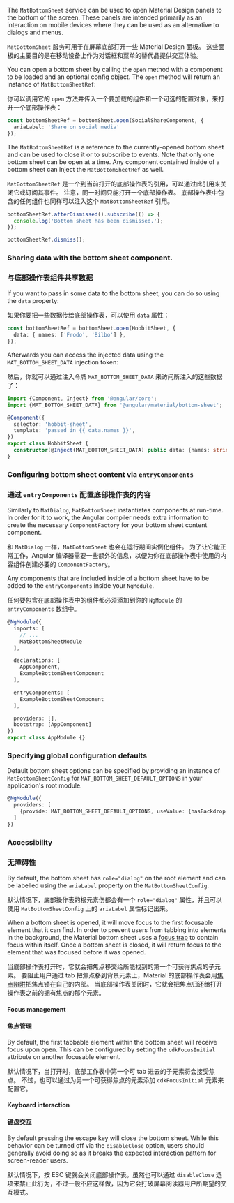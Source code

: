 The `MatBottomSheet` service can be used to open Material Design panels to the bottom of the screen.
These panels are intended primarily as an interaction on mobile devices where they can be used as an
alternative to dialogs and menus.

`MatBottomSheet` 服务可用于在屏幕底部打开一些 Material Design 面板。
这些面板的主要目的是在移动设备上作为对话框和菜单的替代品提供交互体验。

<!-- example(bottom-sheet-overview) -->

You can open a bottom sheet by calling the `open` method with a component to be loaded and an
optional config object. The `open` method will return an instance of `MatBottomSheetRef`:

你可以调用它的 `open` 方法并传入一个要加载的组件和一个可选的配置对象，来打开一个底部操作表：

```ts
const bottomSheetRef = bottomSheet.open(SocialShareComponent, {
  ariaLabel: 'Share on social media'
});
```

The `MatBottomSheetRef` is a reference to the currently-opened bottom sheet and can be used to close
it or to subscribe to events. Note that only one bottom sheet can be open at a time. Any component
contained inside of a bottom sheet can inject the `MatBottomSheetRef` as well.

`MatBottomSheetRef` 是一个到当前打开的底部操作表的引用，可以通过此引用来关闭它或订阅其事件。
注意，同一时间只能打开一个底部操作表。
底部操作表中包含的任何组件也同样可以注入这个 `MatBottomSheetRef` 引用。

```ts
bottomSheetRef.afterDismissed().subscribe(() => {
  console.log('Bottom sheet has been dismissed.');
});

bottomSheetRef.dismiss();
```

### Sharing data with the bottom sheet component.

### 与底部操作表组件共享数据

If you want to pass in some data to the bottom sheet, you can do so using the `data` property:

如果你要把一些数据传给底部操作表，可以使用 `data` 属性：

```ts
const bottomSheetRef = bottomSheet.open(HobbitSheet, {
  data: { names: ['Frodo', 'Bilbo'] },
});
```

Afterwards you can access the injected data using the `MAT_BOTTOM_SHEET_DATA` injection token:

然后，你就可以通过注入令牌 `MAT_BOTTOM_SHEET_DATA` 来访问所注入的这些数据了：

```ts
import {Component, Inject} from '@angular/core';
import {MAT_BOTTOM_SHEET_DATA} from '@angular/material/bottom-sheet';

@Component({
  selector: 'hobbit-sheet',
  template: 'passed in {{ data.names }}',
})
export class HobbitSheet {
  constructor(@Inject(MAT_BOTTOM_SHEET_DATA) public data: {names: string[]}) { }
}
```

### Configuring bottom sheet content via `entryComponents`

### 通过 `entryComponents` 配置底部操作表的内容

Similarly to `MatDialog`, `MatBottomSheet` instantiates components at run-time. In order for it to
work, the Angular compiler needs extra information to create the necessary `ComponentFactory` for
your bottom sheet content component.

和 `MatDialog` 一样，`MatBottomSheet` 也会在运行期间实例化组件。
为了让它能正常工作，Angular 编译器需要一些额外的信息，以便为你在底部操作表中使用的内容组件创建必要的 `ComponentFactory`。

Any components that are included inside of a bottom sheet have to be added to the `entryComponents`
inside your `NgModule`.

任何要包含在底部操作表中的组件都必须添加到你的 `NgModule` 的 `entryComponents` 数组中。

```ts
@NgModule({
  imports: [
    // ...
    MatBottomSheetModule
  ],

  declarations: [
    AppComponent,
    ExampleBottomSheetComponent
  ],

  entryComponents: [
    ExampleBottomSheetComponent
  ],

  providers: [],
  bootstrap: [AppComponent]
})
export class AppModule {}
```

### Specifying global configuration defaults
Default bottom sheet options can be specified by providing an instance of `MatBottomSheetConfig`
for `MAT_BOTTOM_SHEET_DEFAULT_OPTIONS` in your application's root module.

```ts
@NgModule({
  providers: [
    {provide: MAT_BOTTOM_SHEET_DEFAULT_OPTIONS, useValue: {hasBackdrop: false}}
  ]
})
```


### Accessibility

### 无障碍性

By default, the bottom sheet has `role="dialog"` on the root element and can be labelled using the
`ariaLabel` property on the `MatBottomSheetConfig`.

默认情况下，底部操作表的根元素伤都会有一个 `role="dialog"` 属性，并且可以使用 `MatBottomSheetConfig` 上的 `ariaLabel` 属性标记出来。

When a bottom sheet is opened, it will move focus to the first focusable element that it can find.
In order to prevent users from tabbing into elements in the background, the Material bottom sheet
uses a [focus trap](https://material.angular.io/cdk/a11y/overview#focustrap) to contain focus
within itself. Once a bottom sheet is closed, it will return focus to the element that was focused
before it was opened.

当底部操作表打开时，它就会把焦点移交给所能找到的第一个可获得焦点的子元素。
要阻止用户通过 tab 把焦点移到背景元素上，Material 的底部操作表会用[焦点陷阱](/cdk/a11y/overview#focustrap)把焦点锁在自己的内部。
当底部操作表关闭时，它就会把焦点归还给打开操作表之前的拥有焦点的那个元素。

#### Focus management

#### 焦点管理

By default, the first tabbable element within the bottom sheet will receive focus upon open.
This can be configured by setting the `cdkFocusInitial` attribute on another focusable element.

默认情况下，当打开时，底部工作表中第一个可 tab 进去的子元素将会接受焦点。
不过，也可以通过为另一个可获得焦点的元素添加 `cdkFocusInitial` 元素来配置它。

#### Keyboard interaction

#### 键盘交互

By default pressing the escape key will close the bottom sheet. While this behavior can
be turned off via the `disableClose` option, users should generally avoid doing so
as it breaks the expected interaction pattern for screen-reader users.

默认情况下，按 ESC 键就会关闭底部操作表。虽然也可以通过 `disableClose` 选项来禁止此行为，不过一般不应这样做，因为它会打破屏幕阅读器用户所期望的交互模式。
